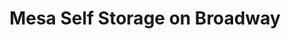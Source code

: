 ---
title: "Mesa Self Storage on Broadway"
url: /mesa/mesa-self-storage-on-broadway/
shop: Mieten
---